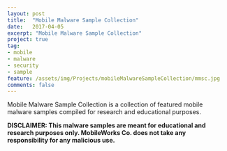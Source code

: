 ```yaml
---
layout: post
title:  "Mobile Malware Sample Collection"
date:   2017-04-05
excerpt: "Mobile Malware Sample Collection"
project: true
tag:
- mobile  
- malware
- security
- sample
feature: /assets/img/Projects/mobileMalwareSampleCollection/mmsc.jpg
comments: false
---
```


Mobile Malware Sample Collection is a collection of featured mobile malware samples compiled for research and educational purposes.

**DISCLAIMER: This malware samples are meant for educational and research purposes only. MobileWorks Co. does not take any responsibility for any malicious use.**

